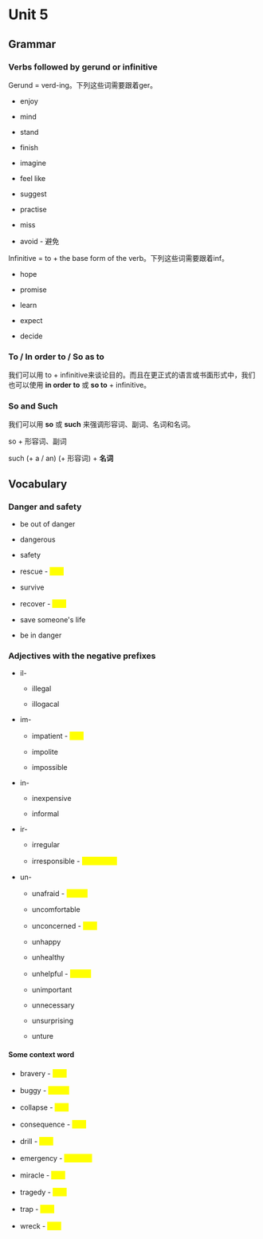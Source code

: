 # Unit 5

## Grammar

### Verbs followed by gerund or infinitive

Gerund = verd-ing。下列这些词需要跟着ger。

- enjoy

- mind

- stand

- finish

- imagine

- feel like

- suggest

- practise

- miss

- avoid  - 避免

Infinitive = to + the base form of the verb。下列这些词需要跟着inf。

- hope

- promise

- learn

- expect

- decide

### To / In order to / So as to

我们可以用 to + infinitive来谈论目的。而且在更正式的语言或书面形式中，我们也可以使用 **in order to** 或 **so to** + infinitive。

### So and Such

我们可以用 **so** 或 **such** 来强调形容词、副词、名词和名词。

so + 形容词、副词

such (+ a / an) (+ 形容词) + **名词**

## Vocabulary

### Danger and safety

- be out of danger

- dangerous

- safety

- rescue - <mark title="救援" style="color:yellow">救援</mark>

- survive

- recover - <mark title="恢复" style="color:yellow">恢复</mark>

- save someone's life

- be in danger

### Adjectives with the negative prefixes

- il-
  
  - illegal
  
  - illogacal

- im-
  
  - impatient - <mark title="急躁" style="color:yellow">急躁</mark>
  
  - impolite
  
  - impossible

- in-
  
  - inexpensive
  
  - informal

- ir-
  
  - irregular
  
  - irresponsible - <mark title="不负责任的" style="color:yellow">不负责任的</mark>

- un-
  
  - unafraid - <mark title="不害怕" style="color:yellow">不害怕</mark>
  
  - uncomfortable
  
  - unconcerned - <mark title="冷漠" style="color:yellow">冷漠</mark>
  
  - unhappy
  
  - unhealthy
  
  - unhelpful - <mark title="无益的" style="color:yellow">无益的</mark>
  
  - unimportant
  
  - unnecessary
  
  - unsurprising
  
  - unture

#### Some context word

- bravery - <mark title="勇敢" style="color:yellow">勇敢</mark>

- buggy - <mark title="越野车" style="color:yellow">越野车</mark>

- collapse - <mark title="坍塌" style="color:yellow">坍塌</mark>

- consequence - <mark title="结果" style="color:yellow">结果</mark>

- drill - <mark title="钻头" style="color:yellow">钻头</mark>

- emergency - <mark title="紧急情况" style="color:yellow">紧急情况</mark>

- miracle - <mark title="奇迹" style="color:yellow">奇迹</mark>

- tragedy - <mark title="悲剧" style="color:yellow">悲剧</mark>

- trap - <mark title="陷阱" style="color:yellow">陷阱</mark>

- wreck - <mark title="破坏" style="color:yellow">破坏</mark>
